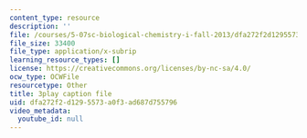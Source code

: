 ```yaml
---
content_type: resource
description: ''
file: /courses/5-07sc-biological-chemistry-i-fall-2013/dfa272f2d1295573a0f3ad687d755796_h20EdXcopeY.vtt
file_size: 33400
file_type: application/x-subrip
learning_resource_types: []
license: https://creativecommons.org/licenses/by-nc-sa/4.0/
ocw_type: OCWFile
resourcetype: Other
title: 3play caption file
uid: dfa272f2-d129-5573-a0f3-ad687d755796
video_metadata:
  youtube_id: null
---
```

